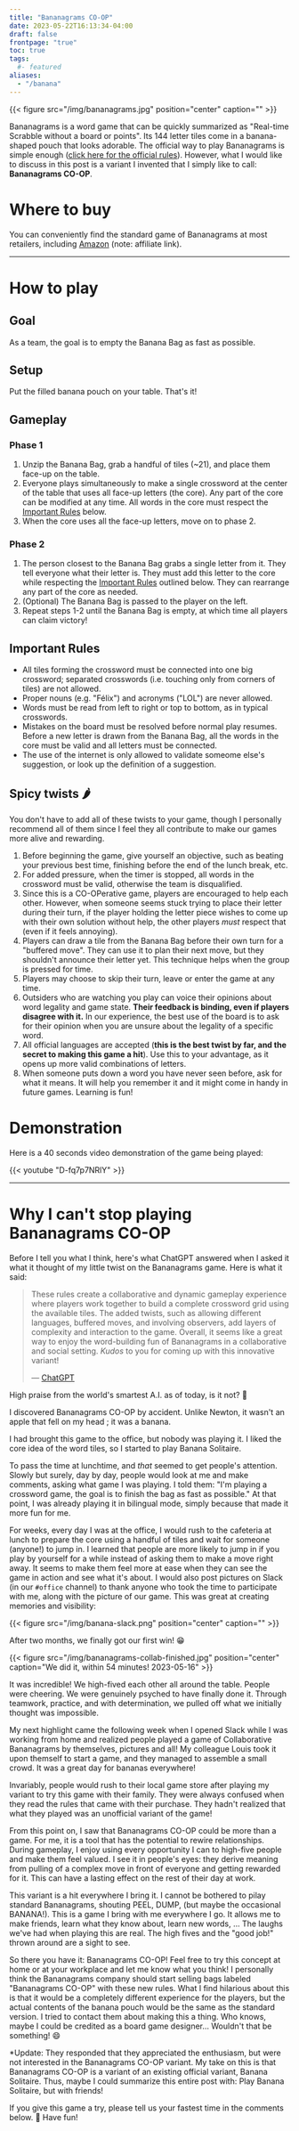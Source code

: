 ```yaml
---
title: "Bananagrams CO-OP"
date: 2023-05-22T16:13:34-04:00
draft: false
frontpage: "true"
toc: true
tags:
  #- featured
aliases:
  - "/banana"
---
```


{{< figure src="/img/bananagrams.jpg" position="center" caption="" >}}



Bananagrams is a word game that can be quickly summarized as "Real-time
Scrabble without a board or points". Its 144 letter tiles come in a
banana-shaped pouch that looks adorable. The official way to play
Bananagrams is simple enough ([click here for the official
rules](/img/bananagrams-how-to-play.jpg)). However, what I would like to
discuss in this post is a variant I invented that I simply
like to call: **Bananagrams CO-OP**.

# Where to buy

You can conveniently find the standard game of Bananagrams at most retailers, including
[Amazon](https://amzn.to/3RRW58j) (note: affiliate link).


-----
# How to play

## Goal

As a team, the goal is to empty the Banana Bag as fast as possible.

## Setup

Put the filled banana pouch on your table. That's it!


## Gameplay

### Phase 1
1. Unzip the Banana Bag, grab a handful of tiles (~21), and place them face-up on the table.
1. Everyone plays simultaneously to make a single crossword at the center of the table that uses all face-up letters (the core). Any part of the core can be modified at any time. All words in the core must respect the [Important Rules](#important-rules) below.
1. When the core uses all the face-up letters, move on to phase 2.

### Phase 2
1. The person closest to the Banana Bag grabs a single letter from it.
   They tell everyone what their letter is. They must add this letter to
   the core while respecting the [Important Rules](#important-rules) outlined below. They can rearrange any part of the core as needed.
1. (Optional) The Banana Bag is passed to the player on the left.
1. Repeat steps 1-2 until the Banana Bag is empty, at which time
   all players can claim victory!

## Important Rules

- All tiles forming the crossword must be connected into one big crossword; separated crosswords (i.e. touching only from corners of tiles) are not allowed.
- Proper nouns (e.g. "Félix") and acronyms ("LOL") are never allowed.
- Words must be read from left to right or top to bottom, as in
  typical crosswords.
- Mistakes on the board must be resolved before normal play resumes.
  Before a new letter is drawn from the Banana Bag, all the
  words in the core must be valid and all letters must be connected.
- The use of the internet is only allowed to validate someome else's suggestion, or look up the definition of a suggestion.

## Spicy twists 🌶️

You don't have to add all of these twists to your game, though I
personally recommend all of them since I feel they all contribute to
make our games more
alive and rewarding.

1. Before beginning the game, give yourself an objective, such as beating your previous best time, finishing before the end of the lunch break, etc.
1. For added pressure, when the timer is stopped, all words in the
   crossword must be valid, otherwise the team is disqualified.
1. Since this is a CO-OPerative game, players are encouraged to help
   each other. However,  when someone seems stuck trying to place their
   letter during their turn, if the player holding the letter piece wishes to come up with their own
   solution without help, the other players *must* respect that (even if it feels annoying).
1. Players can draw a tile from the Banana Bag before their own turn for a "buffered move". They can use it to plan their next move, but they shouldn't announce their letter yet. This technique helps when the group is pressed for time.
1. Players may choose to skip their turn, leave or enter the game at any time.
1. Outsiders who are watching you play can voice their opinions about word legality and game state. **Their feedback is binding, even if players disagree with it.** In our experience, the best use of the board is to ask for their opinion when you are unsure about the legality of a specific word.
1. All official languages are accepted (**this is the best twist by far, and the secret to making this game a hit**). Use this to your advantage, as it opens
   up more valid combinations of letters.
1. When someone puts down a word you have never seen before, ask for what it means. It will help you remember it and it might come in handy in future games. Learning is fun!

# Demonstration

Here is a 40 seconds video
demonstration of the game being played:

{{< youtube "D-fq7p7NRlY" >}}

-----

# Why I can't stop playing Bananagrams CO-OP

Before I tell you what I think, here's what ChatGPT answered when I asked it what it thought of my little twist on the Bananagrams game. Here is what it said:

> These rules create a collaborative and dynamic gameplay experience where players work together to build a complete crossword grid using the available tiles. The added twists, such as allowing different languages, buffered moves, and involving observers, add layers of complexity and interaction to the game. Overall, it seems like a great way to enjoy the word-building fun of Bananagrams in a collaborative and social setting. *Kudos* to you for coming up with this innovative variant!
>
> — [ChatGPT](https://chat.openai.com/share/da84e5e8-d6aa-4c6b-b058-1dd43467560c)

High praise from the world's smartest A.I. as of today, is it not? 🙂

I discovered
Bananagrams CO-OP by accident. Unlike Newton, it wasn't an apple that fell on my head ; it was a banana.

I had brought this game to the office, but nobody was playing it. I liked the core idea of the word tiles, so I started to play Banana Solitaire.

To pass the time at lunchtime, and *that* seemed
to get people's attention. Slowly but surely, day by day, people would
look at me and make comments, asking what game I was playing. I told
them: "I'm playing a crossword game, the goal is to finish the
bag as fast as possible." At that point, I was already playing it in
bilingual mode, simply because that made it more fun for me.

For weeks, every day I was at the office, I would rush to the cafeteria
at lunch to prepare the core using a handful of tiles and wait for someone
(anyone!) to jump in. I learned that people are more likely to jump in
if you play by yourself for a while instead of asking them to make a
move right away. It seems to make them feel more at ease when they can
see the game in action and see what it's about. I would also post
pictures on Slack (in our `#office` channel) to thank anyone who took
the time to participate with me, along with the picture of our game. This was
great at creating memories and visibility:

{{< figure src="/img/banana-slack.png" position="center" caption="" >}}


After two months, we finally got our first win! :grin:

{{< figure src="/img/bananagrams-collab-finished.jpg" position="center" caption="We did it, within 54 minutes! 2023-05-16" >}}

It was incredible! We high-fived each other all around the table. People
were cheering. We were genuinely psyched to have finally done it.
Through teamwork, practice, and with determination, we pulled off what we
initially thought was impossible.

My next highlight came the following week when I opened Slack while I
was working from home and realized people played a game of Collaborative
Bananagrams by themselves, pictures and all! My colleague Louis took it upon
themself to start a game, and they managed to assemble a small crowd. It was a great day
for bananas everywhere!

Invariably, people would rush to their local game store after playing
my variant to try this game with their family. They were always
confused when they read the rules that came with their purchase. They
hadn't realized that what they played was an unofficial variant of the
game!

From this point on, I saw that Bananagrams CO-OP could be more
than a game. For me, it is a tool that has the potential to rewire
relationships. During gameplay, I enjoy using every opportunity I can to high-five
people and make them feel valued. I see it in people's eyes: they
derive meaning from pulling of a complex move in front of everyone and
getting rewarded for it. This can have a lasting effect on the rest of their day at work.

This variant is a hit everywhere I bring it. I cannot be bothered to
pilay standard Bananagrams, shouting PEEL, DUMP, (but maybe the
occasional BANANA!). This is a game I bring with me everywhere I go.
It allows me to make friends, learn what they know about, learn new
words, ... The laughs we've had when playing this are real. The high
fives and the "good job!" thrown around are a sight to see.

So there you have it: Bananagrams CO-OP! Feel free to try this
concept at home or at your workplace and let me know what you think! I
personally think the Bananagrams company should start selling bags
labeled "Bananagrams CO-OP" with these new rules. What I find
hilarious about this is that it would be a completely different
experience for the players, but the actual contents of the banana
pouch would be the same as the standard version. I tried to contact
them about making this a thing. Who knows, maybe I could be credited
as a board game designer... Wouldn't that be something! 😄

*Update: They responded that they appreciated the enthusiasm, but were
not interested in the Bananagrams CO-OP variant. My take on this is
that Bananagrams CO-OP is a variant of an existing official variant,
Banana Solitaire. Thus, maybe I could summarize this entire post with:
Play Banana Solitaire, but with friends!

If you give this game a try, please tell us your fastest time in the
comments below. :banana: Have fun!
